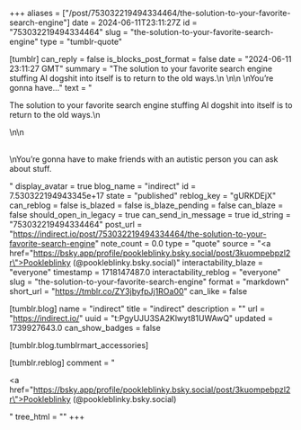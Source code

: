 +++
aliases = ["/post/753032219494334464/the-solution-to-your-favorite-search-engine"]
date = 2024-06-11T23:11:27Z
id = "753032219494334464"
slug = "the-solution-to-your-favorite-search-engine"
type = "tumblr-quote"

[tumblr]
can_reply = false
is_blocks_post_format = false
date = "2024-06-11 23:11:27 GMT"
summary = "The solution to your favorite search engine stuffing AI dogshit into itself is to return to the old ways.\n \n\n \nYou’re gonna have..."
text = "<p>The solution to your favorite search engine stuffing AI dogshit into itself is to return to the old ways.\n<br/></p>\n\n<p><br/>\nYou&rsquo;re gonna have to make friends with an autistic person you can ask about stuff.</p>"
display_avatar = true
blog_name = "indirect"
id = 7.530322194943345e+17
state = "published"
reblog_key = "gURKDEjX"
can_reblog = false
is_blazed = false
is_blaze_pending = false
can_blaze = false
should_open_in_legacy = true
can_send_in_message = true
id_string = "753032219494334464"
post_url = "https://indirect.io/post/753032219494334464/the-solution-to-your-favorite-search-engine"
note_count = 0.0
type = "quote"
source = "<a href=\"https://bsky.app/profile/pookleblinky.bsky.social/post/3kuompebpzl2r\">Pookleblinky (@pookleblinky.bsky.social)</a>"
interactability_blaze = "everyone"
timestamp = 1718147487.0
interactability_reblog = "everyone"
slug = "the-solution-to-your-favorite-search-engine"
format = "markdown"
short_url = "https://tmblr.co/ZY3jbyfpJj1ROa00"
can_like = false

[tumblr.blog]
name = "indirect"
title = "indirect"
description = ""
url = "https://indirect.io/"
uuid = "t:PgyUJU3SA2Klwyt81UWAwQ"
updated = 1739927643.0
can_show_badges = false

[tumblr.blog.tumblrmart_accessories]

[tumblr.reblog]
comment = "<p><a href=\"https://bsky.app/profile/pookleblinky.bsky.social/post/3kuompebpzl2r\">Pookleblinky (@pookleblinky.bsky.social)</a></p>"
tree_html = ""
+++
